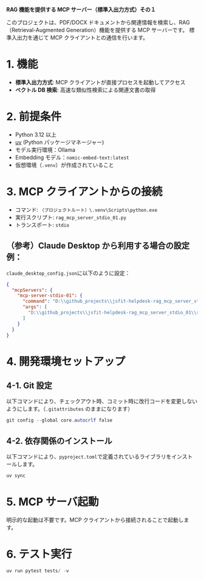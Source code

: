 **RAG 機能を提供する MCP サーバー（標準入出力方式）その１**

このプロジェクトは、PDF/DOCX ドキュメントから関連情報を検索し、RAG（Retrieval-Augmented Generation）機能を提供する MCP サーバーです。
標準入出力を通じて MCP クライアントとの通信を行います。

# 1. 機能

- **標準入出力方式**: MCP クライアントが直接プロセスを起動してアクセス
- **ベクトル DB 検索**: 高速な類似性検索による関連文書の取得

# 2. 前提条件

- Python 3.12 以上
- [uv](https://docs.astral.sh/uv/) (Python パッケージマネージャー)
- モデル実行環境：Ollama
- Embedding モデル：`nomic-embed-text:latest`
- 仮想環境（`.venv`）が作成されていること

# 3. MCP クライアントからの接続

- コマンド: `（プロジェクトルート）\.venv\Scripts\python.exe`
- 実行スクリプト: `rag_mcp_server_stdio_01.py`
- トランスポート: `stdio`

## （参考）Claude Desktop から利用する場合の設定例：

`claude_desktop_config.json`に以下のように設定：

```json
{
  "mcpServers": {
    "mcp-server-stdio-01": {
      "command": "D:\\github_projects\\jsfit-helpdesk-rag_mcp_server_stdio_01\\.venv\\Scripts\\python.exe",
      "args": [
        "D:\\github_projects\\jsfit-helpdesk-rag_mcp_server_stdio_01\\rag_mcp_server_stdio_01.py"
      ]
    }
  }
}
```

# 4. 開発環境セットアップ

## 4-1. Git 設定

以下コマンドにより、チェックアウト時、コミット時に改行コードを変更しないようにします。（`.gitattributes` のままになります）

```powershell
git config --global core.autocrlf false
```

## 4-2. 依存関係のインストール

以下コマンドにより、`pyproject.toml`で定義されているライブラリをインストールします。

```powershell
uv sync
```

# 5. MCP サーバ起動

明示的な起動は不要です。MCP クライアントから接続されることで起動します。

# 6. テスト実行

```powershell
uv run pytest tests/ -v
```
